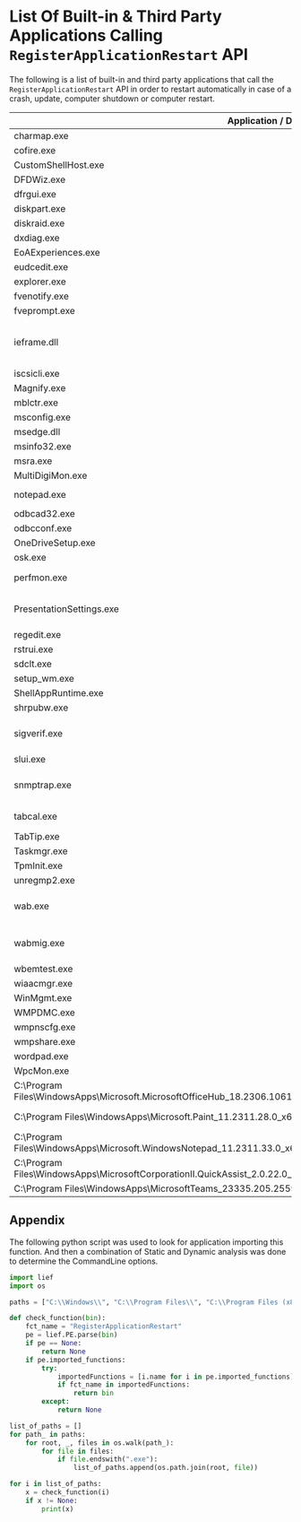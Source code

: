 # List Of Built-in & Third Party Applications Calling `RegisterApplicationRestart` API

The following is a list of built-in and third party applications that call the `RegisterApplicationRestart` API in order to restart automatically in case of a crash, update, computer shutdown or computer restart.

| Application / DLL   | CommandLine |
| ------------------- | ------- |
|charmap.exe | |
|cofire.exe | |
|CustomShellHost.exe | |
|DFDWiz.exe | |
|dfrgui.exe | |
|diskpart.exe | |
|diskraid.exe | |
|dxdiag.exe | |
|EoAExperiences.exe | |
|eudcedit.exe | |
|explorer.exe | `/LOADSAVEDWINDOWS` |
|fvenotify.exe | |
|fveprompt.exe | |
|ieframe.dll | Application loading this DLL that have the `-embedding` command switch will restart with `-restart /WERRESTART` |
|iscsicli.exe | |
|Magnify.exe | |
|mblctr.exe | `/open` |
|msconfig.exe | `%windir%\system32\msconfig` |
|msedge.dll | |
|msinfo32.exe | |
|msra.exe | `-RecoverDesktop` |
|MultiDigiMon.exe | |
|notepad.exe | `RestartByRestartManager:*` where `*` is a GUID |
|odbcad32.exe | |
|odbcconf.exe | |
|OneDriveSetup.exe | |
|osk.exe | |
|perfmon.exe | `/res` or `/sys` depending on some conditions |
|PresentationSettings.exe | Restart with the same CommandLine of the first execution |
|regedit.exe | |
|rstrui.exe | |
|sdclt.exe | |
|setup_wm.exe | |
|ShellAppRuntime.exe | |
|shrpubw.exe | |
|sigverif.exe | Empty or restart with the same CommandLine of the first execution |
|slui.exe | |
|snmptrap.exe | Restart with the same CommandLine of the first execution |
|tabcal.exe | Restart with empty CommandLine |
|TabTip.exe | `/Crashed` |
|Taskmgr.exe | |
|TpmInit.exe | |
|unregmp2.exe | |
|wab.exe | Empty or restart with the same CommandLine of the first execution |
|wabmig.exe | Empty or restart with the same CommandLine of the first execution |
|wbemtest.exe | |
|wiaacmgr.exe | |
|WinMgmt.exe | |
|WMPDMC.exe | |
|wmpnscfg.exe | |
|wmpshare.exe | |
|wordpad.exe | |
|WpcMon.exe | |
|C:\Program Files\WindowsApps\Microsoft.MicrosoftOfficeHub_18.2306.1061.0_x64__8wekyb3d8bbwe\WebViewHost.exe | `--restore` |
|C:\Program Files\WindowsApps\Microsoft.Paint_11.2311.28.0_x64__8wekyb3d8bbwe\PaintApp\mspaint.exe | `/restart *` where `*` is a GUID |
|C:\Program Files\WindowsApps\Microsoft.WindowsNotepad_11.2311.33.0_x64__8wekyb3d8bbwe\Notepad\Notepad.exe | |
|C:\Program Files\WindowsApps\MicrosoftCorporationII.QuickAssist_2.0.22.0_x64__8wekyb3d8bbwe\Microsoft.RemoteAssistance. | |QuickAssist\QuickAssist.exe
|C:\Program Files\WindowsApps\MicrosoftTeams_23335.205.2559.726_x64__8wekyb3d8bbwe\msteams.exe | |

## Appendix

The following python script was used to look for application importing this function. And then a combination of Static and Dynamic analysis was done to determine the CommandLine options.

```python
import lief
import os

paths = ["C:\\Windows\\", "C:\\Program Files\\", "C:\\Program Files (x86)\\"]

def check_function(bin):
    fct_name = "RegisterApplicationRestart"
    pe = lief.PE.parse(bin)
    if pe == None:
        return None
    if pe.imported_functions:
        try:
            importedFunctions = [i.name for i in pe.imported_functions]
            if fct_name in importedFunctions:
                return bin
        except:
            return None

list_of_paths = []    
for path_ in paths:
    for root, _, files in os.walk(path_):
        for file in files:
            if file.endswith(".exe"):
                list_of_paths.append(os.path.join(root, file))

for i in list_of_paths:
    x = check_function(i)
    if x != None:
        print(x)
```
